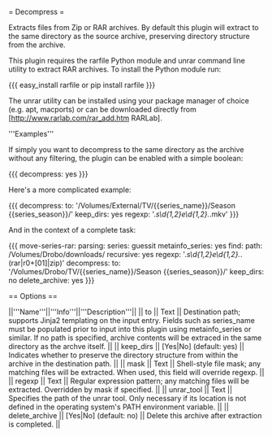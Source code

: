 = Decompress =

Extracts files from Zip or RAR archives. By default this plugin will extract to the same directory as the source archive, preserving directory structure from the archive.

This plugin requires the rarfile Python module and unrar command line utility to extract RAR archives. To install the Python module run:

{{{
easy_install rarfile
or
pip install  rarfile
}}}

The unrar utility can be installed using your package manager of choice (e.g. apt, macports) or can be downloaded directly from [http://www.rarlab.com/rar_add.htm RARLab].

'''Examples'''

If simply you want to decompress to the same directory as the archive without any filtering, the plugin can be enabled with a simple boolean:

{{{
decompress: yes
}}}

Here's a more complicated example:

{{{
decompress:
    to: '/Volumes/External/TV/{{series_name}}/Season {{series_season}}/'
    keep_dirs: yes
    regexp: '.*s\d{1,2}e\d{1,2}.*\.mkv'
}}}

And in the context of a complete task:

{{{
move-series-rar:
    parsing:
        series: guessit
    metainfo_series: yes
    find:
        path: /Volumes/Drobo/downloads/
        recursive: yes
        regexp: '.*s\d{1,2}e\d{1,2}.*\.(rar|r0+[01]|zip)'
    decompress:
        to: '/Volumes/Drobo/TV/{{series_name}}/Season {{series_season}}/'
        keep_dirs: no
        delete_archive: yes
}}}

== Options ==

||'''Name'''||'''Info'''||'''Description'''||
|| to || Text || Destination path; supports Jinja2 templating on the input entry. Fields such as series_name must be populated prior to input into this plugin using metainfo_series or similar. If no path is specified, archive contents will  be extraced in the same directory as the archve itself. ||
|| keep_dirs || [Yes|No] (default: yes) || Indicates whether to preserve the directory  structure from within the archive in the destination path. ||
|| mask || Text || Shell-style file mask; any matching files will be extracted. When used, this field will override regexp. ||
|| regexp || Text || Regular expression pattern; any matching files will be extracted. Overridden by mask if specified. ||
|| unrar_tool || Text || Specifies the path of the unrar tool. Only necessary if its location is not defined in the operating system's PATH environment variable. ||
|| delete_archive || [Yes|No] (default: no) || Delete this archive after extraction is completed. ||